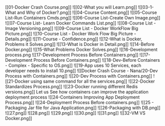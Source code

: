 
[[01-Docker Crash Course.png]]
![[02-What you will Learn.png]]
![[03-1-What and Why of Docker?.png]]
![[04-Course Content.png]]
![[05-Course List-Run Containers Cmds.png]]
![[06-Course List-Create Own Image.png]]
![[07-Course List- Learn Docker Commands List.png]]
![[08-Course List - Image Versioning.png]]
![[09-Course List - Docker WorkFlow Big Picture.png]]
![[10-Course List - Docker Work Flow Big Picture -Details.png]]
![[11-Course - Confidence.png]]
![[12-What is Docker, Problems it Solves.png]]
![[13-What is Docker in Detail.png]]
![[14-Before Docker.png]]
![[15-What Problems Docker Solves.png]]
![[16-Development process.png
![[17-Development Process Before Containers.png]]
![[17-Development Process Before Containers.png]]
![[18-Dev-Before Containers - Complex - Specific to OS.png]]
![[19-App uses 10 Services, each developer needs to install 10.png]]
![[Docker Crash Course - Nana/20-Dev Process with Containers.png]]
![[20-Dev Process with Containers.png]]
![[21-Docker using same command for all the services.png]]
![[22-Docker Standardizes Process.png]]
![[23-Docker running different Redis versions.png]]
Let us See how containers can improve the application deployment process 
![[24-Containers Improving App Deployment Process.png]]
![[24-Deployment Process Before containers.png]]
![[25 - Packaging Jar file for Java Application.png]]
![[26-Packaging with DB.png]]
![[27.png]]
![[28.png]]
![[29.png]]
![[30.png]]
![[31.png]]
![[32-VM VS Docker.png]]

